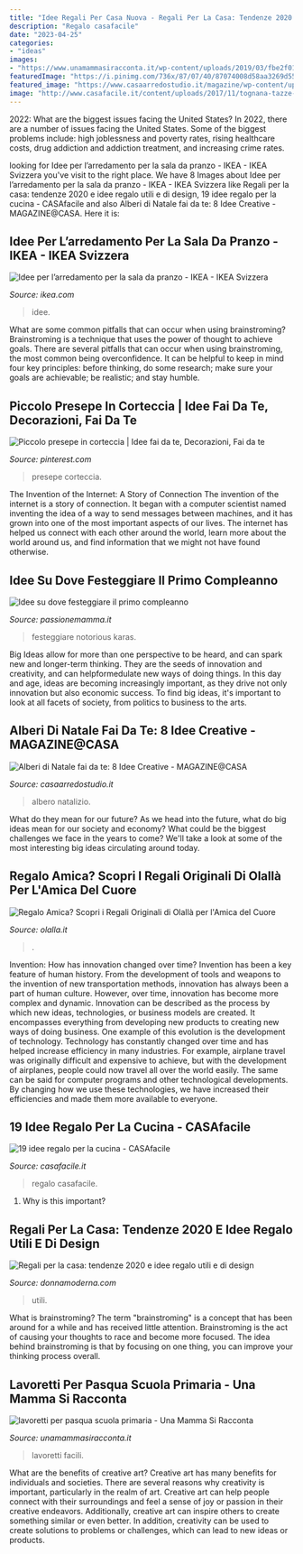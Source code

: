 ```yaml
---
title: "Idee Regali Per Casa Nuova - Regali Per La Casa: Tendenze 2020 E Idee Regalo Utili E Di Design"
description: "Regalo casafacile"
date: "2023-04-25"
categories:
- "ideas"
images:
- "https://www.unamammasiracconta.it/wp-content/uploads/2019/03/fbe2f01603dc88602ff9d8aec5f601fa.jpg"
featuredImage: "https://i.pinimg.com/736x/87/07/40/87074008d58aa3269d55862a75d636f1.jpg"
featured_image: "https://www.casaarredostudio.it/magazine/wp-content/uploads/2020/11/alberi-di-natale-fai-da-te-5.jpg"
image: "http://www.casafacile.it/content/uploads/2017/11/tognana-tazze-casafacile.jpg"
---
```



2022: What are the biggest issues facing the United States?
In 2022, there are a number of issues facing the United States. Some of the biggest problems include: high joblessness and poverty rates, rising healthcare costs, drug addiction and addiction treatment, and increasing crime rates.

	

		
looking for Idee per l’arredamento per la sala da pranzo - IKEA - IKEA Svizzera you've visit to the right place. We have 8 Images about Idee per l’arredamento per la sala da pranzo - IKEA - IKEA Svizzera like Regali per la casa: tendenze 2020 e idee regalo utili e di design, 19 idee regalo per la cucina - CASAfacile and also Alberi di Natale fai da te: 8 Idee Creative - MAGAZINE@CASA. Here it is:
		
    
## Idee Per L’arredamento Per La Sala Da Pranzo - IKEA - IKEA Svizzera

<img loading=lazy src="https://www.ikea.com/images/zona-pranzo-61c26fa91ea17a2c7cf382740afc18c8.jpg?f=xxxl" onerror="this.onerror=null;this.src='https://tse2.mm.bing.net/th?id=OIP.lWEBtCms85P90q6WhnXg4gHaEU&amp;pid=15.1';" alt="Idee per l’arredamento per la sala da pranzo - IKEA - IKEA Svizzera">

_Source: ikea.com_

>idee. 

	

What are some common pitfalls that can occur when using brainstroming?
Brainstroming is a technique that uses the power of thought to achieve goals. There are several pitfalls that can occur when using brainstroming, the most common being overconfidence. It can be helpful to keep in mind four key principles: before thinking, do some research; make sure your goals are achievable; be realistic; and stay humble.

    
## Piccolo Presepe In Corteccia | Idee Fai Da Te, Decorazioni, Fai Da Te

<img loading=lazy src="https://i.pinimg.com/736x/87/07/40/87074008d58aa3269d55862a75d636f1.jpg" onerror="this.onerror=null;this.src='https://tse3.mm.bing.net/th?id=OIP.fTgL1ri6ch0J7R1GAXJuUAHaJ3&amp;pid=15.1';" alt="Piccolo presepe in corteccia | Idee fai da te, Decorazioni, Fai da te">

_Source: pinterest.com_

>presepe corteccia. 

	

The Invention of the Internet: A Story of Connection
The invention of the internet is a story of connection. It began with a computer scientist named inventing the idea of a way to send messages between machines, and it has grown into one of the most important aspects of our lives. The internet has helped us connect with each other around the world, learn more about the world around us, and find information that we might not have found otherwise.

    
## Idee Su Dove Festeggiare Il Primo Compleanno

<img loading=lazy src="https://www.passionemamma.it/wp-content/uploads/2016/05/ristorante-per-festeggiare-primo-compleanno.jpg" onerror="this.onerror=null;this.src='https://tse1.mm.bing.net/th?id=OIP.1Y5xn7ssbJ6OZcbXh6NUvAHaFj&amp;pid=15.1';" alt="Idee su dove festeggiare il primo compleanno">

_Source: passionemamma.it_

>festeggiare notorious karas. 

	

Big Ideas allow for more than one perspective to be heard, and can spark new and longer-term thinking. They are the seeds of innovation and creativity, and can helpformedulate new ways of doing things. In this day and age, ideas are becoming increasingly important, as they drive not only innovation but also economic success. To find big ideas, it's important to look at all facets of society, from politics to business to the arts.

    
## Alberi Di Natale Fai Da Te: 8 Idee Creative - MAGAZINE@CASA

<img loading=lazy src="https://www.casaarredostudio.it/magazine/wp-content/uploads/2020/11/alberi-di-natale-fai-da-te-5.jpg" onerror="this.onerror=null;this.src='https://tse1.mm.bing.net/th?id=OIP.VYGe_lbBvmUZ_PB5HzplywC9FJ&amp;pid=15.1';" alt="Alberi di Natale fai da te: 8 Idee Creative - MAGAZINE@CASA">

_Source: casaarredostudio.it_

>albero natalizio. 

	

What do they mean for our future?
As we head into the future, what do big ideas mean for our society and economy? What could be the biggest challenges we face in the years to come? We'll take a look at some of the most interesting big ideas circulating around today.

    
## Regalo Amica? Scopri I Regali Originali Di Olallà Per L&#039;Amica Del Cuore

<img loading=lazy src="https://www.olalla.it/wp-content/uploads/2018/10/tag-legno-viaggio-personalizzato-regalo-3-1.jpg" onerror="this.onerror=null;this.src='https://tse3.mm.bing.net/th?id=OIP.Z8Yhi_UW1dPNiNRiM6xXGAHaHa&amp;pid=15.1';" alt="Regalo Amica? Scopri i Regali Originali di Olallà per l&#039;Amica del Cuore">

_Source: olalla.it_

>. 

	

Invention: How has innovation changed over time?
Invention has been a key feature of human history. From the development of tools and weapons to the invention of new transportation methods, innovation has always been a part of human culture. However, over time, innovation has become more complex and dynamic. Innovation can be described as the process by which new ideas, technologies, or business models are created. It encompasses everything from developing new products to creating new ways of doing business.
One example of this evolution is the development of technology. Technology has constantly changed over time and has helped increase efficiency in many industries. For example, airplane travel was originally difficult and expensive to achieve, but with the development of airplanes, people could now travel all over the world easily. The same can be said for computer programs and other technological developments. By changing how we use these technologies, we have increased their efficiencies and made them more available to everyone.

    
## 19 Idee Regalo Per La Cucina - CASAfacile

<img loading=lazy src="http://www.casafacile.it/content/uploads/2017/11/tognana-tazze-casafacile.jpg" onerror="this.onerror=null;this.src='https://tse1.mm.bing.net/th?id=OIP.p0xb64sFEtTKfZM9YzsNKgHaEa&amp;pid=15.1';" alt="19 idee regalo per la cucina - CASAfacile">

_Source: casafacile.it_

>regalo casafacile. 

	

1) Why is this important?

    
## Regali Per La Casa: Tendenze 2020 E Idee Regalo Utili E Di Design

<img loading=lazy src="https://www.donnamoderna.com/content/uploads/2020/04/shutterstock_392198539-1200x630.jpg" onerror="this.onerror=null;this.src='https://tse1.mm.bing.net/th?id=OIP.gtEg8IgHtp7nlkfmmYFjJgHaD4&amp;pid=15.1';" alt="Regali per la casa: tendenze 2020 e idee regalo utili e di design">

_Source: donnamoderna.com_

>utili. 

	

What is brainstroming?
The term "brainstroming" is a concept that has been around for a while and has received little attention. Brainstroming is the act of causing your thoughts to race and become more focused. The idea behind brainstroming is that by focusing on one thing, you can improve your thinking process overall.

    
## Lavoretti Per Pasqua Scuola Primaria - Una Mamma Si Racconta

<img loading=lazy src="https://www.unamammasiracconta.it/wp-content/uploads/2019/03/fbe2f01603dc88602ff9d8aec5f601fa.jpg" onerror="this.onerror=null;this.src='https://tse3.mm.bing.net/th?id=OIP.b8GNfIWxbXwbUdVITBp6gwHaJo&amp;pid=15.1';" alt="lavoretti per pasqua scuola primaria - Una Mamma Si Racconta">

_Source: unamammasiracconta.it_

>lavoretti facili. 

	

What are the benefits of creative art?
Creative art has many benefits for individuals and societies. There are several reasons why creativity is important, particularly in the realm of art. Creative art can help people connect with their surroundings and feel a sense of joy or passion in their creative endeavors. Additionally, creative art can inspire others to create something similar or even better. In addition, creativity can be used to create solutions to problems or challenges, which can lead to new ideas or products.

